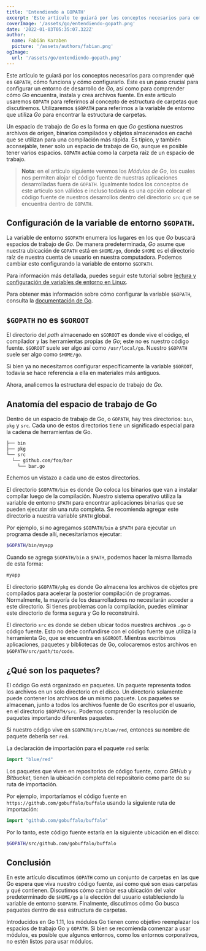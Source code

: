 ```yaml
---
title: 'Entendiendo a GOPATH'
excerpt: 'Este artículo te guiará por los conceptos necesarios para comprender qué es GOPATH, cómo funciona y cómo configurarlo.'
coverImage: '/assets/go/entendiendo-gopath.png'
date: '2022-01-03T05:35:07.322Z'
author:
  name: Fabián Karaben
  picture: '/assets/authors/fabian.png'
ogImage:
  url: '/assets/go/entendiendo-gopath.png'
---
```


Este artículo te guiará por los conceptos necesarios para comprender qué es `GOPATH`, cómo funciona y cómo configurarlo. Este es un paso crucial para configurar un entorno de desarrollo de *Go*, así como para comprender cómo *Go* encuentra, instala y crea archivos fuente. En este artículo usaremos `GOPATH` para referirnos al concepto de estructura de carpetas que discutiremos. Utilizaremos `$GOPATH` para referirnos a la variable de entorno que utiliza *Go* para encontrar la estructura de carpetas.

Un espacio de trabajo de *Go* es la forma en que *Go* gestiona nuestros archivos de origen, binarios compilados y objetos almacenados en caché que se utilizan para una compilación más rápida. Es típico, y también aconsejable, tener solo un espacio de trabajo de Go, aunque es posible tener varios espacios. `GOPATH` actúa como la carpeta raíz de un espacio de trabajo.


> **Nota**: en el artículo siguiente veremos los *Módulos de Go*, los cuales nos permiten alojar el código fuente de nuestras aplicaciones desarrolladas fuera de `GOPATH`. Igualmente todos los conceptos de este artículo son válidos e incluso todavía es una opción colocar el código fuente de nuestros desarrollos dentro del directorio `src` que se encuentra dentro de `GOPATH`.

## Configuración de la variable de entorno `$GOPATH`.

La variable de entorno `$GOPATH` enumera los lugares en los que *Go* buscará espacios de trabajo de *Go*. De manera predeterminada, *Go* asume que nuestra ubicación de `GOPATH` está en `$HOME/go`, donde `$HOME` es el directorio raíz de nuestra cuenta de usuario en nuestra computadora. Podemos cambiar esto configurando la variable de entorno `$GOPATH`. 

Para información más detallada, puedes seguir este tutorial sobre [lectura y configuración de variables de entorno en Linux](https://www.digitalocean.com/community/tutorials/how-to-read-and-set-environmental-and-shell-variables-on-a-linux-vps). 

Para obtener más información sobre cómo configurar la variable `$GOPATH`, consulta la [documentación de Go](https://go.dev/doc/code#Command).

## `$GOPATH` no es `$GOROOT`

El directorio del *path* almacenado en `$GOROOT` es donde vive el código, el compilador y las herramientas propias de *Go*; este no es nuestro código fuente. `$GOROOT` suele ser algo así como `/usr/local/go`. Nuestro `$GOPATH` suele ser algo como `$HOME/go`.

Si bien ya no necesitamos configurar específicamente la variable `$GOROOT`, todavía se hace referencia a ella en materiales más antiguos.

Ahora, analicemos la estructura del espacio de trabajo de *Go*.

## Anatomía del espacio de trabajo de Go

Dentro de un espacio de trabajo de Go, o `GOPATH`, hay tres directorios: `bin`, `pkg` y `src`. Cada uno de estos directorios tiene un significado especial para la cadena de herramientas de Go.

```bash
├── bin
├── pkg
└── src
  └── github.com/foo/bar
    └── bar.go
```

Echemos un vistazo a cada uno de estos directorios.

El directorio `$GOPATH/bin` es donde Go coloca los binarios que van a instalar compilar luego de la compilación. Nuestro sistema operativo utiliza la variable de entorno `$PATH` para encontrar aplicaciones binarias que se pueden ejecutar sin una ruta completa. Se recomienda agregar este directorio a nuestra variable `$PATH` global.

Por ejemplo, si no agregamos `$GOPATH/bin` a `$PATH` para ejecutar un programa desde allí, necesitaríamos ejecutar:

```bash
$GOPATH/bin/myapp
```

Cuando se agrega `$GOPATH/bin` a `$PATH`, podemos hacer la misma llamada de esta forma:

```bash
myapp
```

El directorio `$GOPATH/pkg` es donde Go almacena los archivos de objetos pre compilados para acelerar la posterior compilación de programas. Normalmente, la mayoría de los desarrolladores no necesitarán acceder a este directorio. Si tienes problemas con la compilación, puedes eliminar este directorio de forma segura y Go lo reconstruirá.

El directorio `src` es donde se deben ubicar todos nuestros archivos `.go` o código fuente. Esto no debe confundirse con el código fuente que utiliza la herramienta Go, que se encuentra en `$GOROOT`. Mientras escribimos aplicaciones, paquetes y bibliotecas de Go, colocaremos estos archivos en `$GOPATH/src/path/to/code`.

## ¿Qué son los paquetes?

El código Go está organizado en paquetes. Un paquete representa todos los archivos en un solo directorio en el disco. Un directorio solamente puede contener los archivos de un mismo paquete. Los paquetes se almacenan, junto a todos los archivos fuente de Go escritos por el usuario, en el directorio `$GOPATH/src`. Podemos comprender la resolución de paquetes importando diferentes paquetes.

Si nuestro código vive en `$GOPATH/src/blue/red`, entonces su nombre de paquete debería ser `red`.

La declaración de importación para el paquete `red` sería:

```go
import "blue/red"
```

Los paquetes que viven en repositorios de código fuente, como *GitHub* y *Bitbucket*, tienen la ubicación completa del repositorio como parte de su ruta de importación.

Por ejemplo, importaríamos el código fuente en `https://github.com/gobuffalo/buffalo` usando la siguiente ruta de importación:

```go
import "github.com/gobuffalo/buffalo"
```

Por lo tanto, este código fuente estaría en la siguiente ubicación en el disco:

```bash
$GOPATH/src/github.com/gobuffalo/buffalo
```

## Conclusión

En este artículo discutimos `GOPATH` como un conjunto de carpetas en las que Go espera que viva nuestro código fuente, así como qué son esas carpetas y qué contienen. Discutimos cómo cambiar esa ubicación del valor predeterminado de `$HOME/go` a la elección del usuario estableciendo la variable de entorno `$GOPATH`. Finalmente, discutimos cómo Go busca paquetes dentro de esa estructura de carpetas.

Introducidos en Go 1.11, los módulos Go tienen como objetivo reemplazar los espacios de trabajo Go y `GOPATH`. Si bien se recomienda comenzar a usar módulos, es posible que algunos entornos, como los entornos corporativos, no estén listos para usar módulos.

